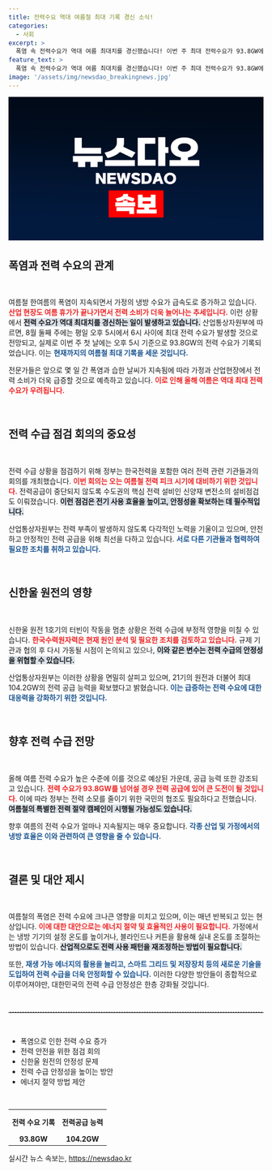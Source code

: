 ```yaml
---
title: 전력수요 역대 여름철 최대 기록 경신 소식!
categories:
  - 사회
excerpt: >
  폭염 속 전력수요가 역대 여름 최대치를 경신했습니다! 이번 주 최대 전력수요가 93.8GW에 달하며, 향후 더욱 증가할 것으로 예상됩니다. 여름철 전력 확보를 위한 정부의 대응이 주목받고 있습니다.
feature_text: >
  폭염 속 전력수요가 역대 여름 최대치를 경신했습니다! 이번 주 최대 전력수요가 93.8GW에 달하며, 향후 더욱 증가할 것으로 예상됩니다. 여름철 전력 확보를 위한 정부의 대응이 주목받고 있습니다.
image: '/assets/img/newsdao_breakingnews.jpg'
---
```


<p><img src="/assets/img/newsdao_breakingnews.jpg" alt="bookingtag 속보" /></p>

<h2 data-ke-size="size26">폭염과 전력 수요의 관계</h2>

<p data-ke-size="size16">&nbsp;</p> 

<p>여름철 한여름의 폭염이 지속되면서 가정의 냉방 수요가 급속도로 증가하고 있습니다. <b><span style="color: #ee2323;">산업 현장도 여름 휴가가 끝나가면서 전력 소비가 더욱 늘어나는 추세입니다.</span></b> 이런 상황에서 <b><span style="background-color: #21538527;">전력 수요가 역대 최대치를 경신하는 일이 발생하고 있습니다.</span></b> 산업통상자원부에 따르면, 8월 둘째 주에는 평일 오후 5시에서 6시 사이에 최대 전력 수요가 발생할 것으로 전망되고, 실제로 이번 주 첫 날에는 오후 5시 기준으로 93.8GW의 전력 수요가 기록되었습니다. 이는 <b><span style="color: #1a5490;">현재까지의 여름철 최대 기록을 세운 것입니다.</span></b> </p>

<p>전문가들은 앞으로 몇 일 간 폭염과 습한 날씨가 지속됨에 따라 가정과 산업현장에서 전력 소비가 더욱 급증할 것으로 예측하고 있습니다. <b><span style="color: #ee2323;">이로 인해 올해 여름은 역대 최대 전력 수요가 우려됩니다.</span></b> </p>

<p data-ke-size="size16">&nbsp;</p>

<h2 data-ke-size="size26">전력 수급 점검 회의의 중요성</h2>

<p data-ke-size="size16">&nbsp;</p>

<p>전력 수급 상황을 점검하기 위해 정부는 한국전력을 포함한 여러 전력 관련 기관들과의 회의를 개최했습니다. <b><span style="color: #ee2323;">이번 회의는 오는 여름철 전력 피크 시기에 대비하기 위한 것입니다.</span></b> 전력공급이 중단되지 않도록 수도권의 핵심 전력 설비인 신양재 변전소의 설비점검도 이뤄졌습니다. <b><span style="background-color: #21538527;">이런 점검은 전기 사용 효율을 높이고, 안정성을 확보하는 데 필수적입니다.</span></b> </p>

<p>산업통상자원부는 전력 부족이 발생하지 않도록 다각적인 노력을 기울이고 있으며, 안전하고 안정적인 전력 공급을 위해 최선을 다하고 있습니다. <b><span style="color: #1a5490;">서로 다른 기관들과 협력하여 필요한 조치를 취하고 있습니다.</span></b> </p>

<p data-ke-size="size16">&nbsp;</p>

<h2 data-ke-size="size26">신한울 원전의 영향</h2>

<p data-ke-size="size16">&nbsp;</p>

<p>신한울 원전 1호기의 터빈이 작동을 멈춘 상황은 전력 수급에 부정적 영향을 미칠 수 있습니다. <b><span style="color: #ee2323;">한국수력원자력은 현재 원인 분석 및 필요한 조치를 검토하고 있습니다.</span></b> 규제 기관과 협의 후 다시 가동될 시점이 논의되고 있으나, <b><span style="background-color: #21538527;">이와 같은 변수는 전력 수급의 안정성을 위협할 수 있습니다.</span></b> </p>

<p>산업통상자원부는 이러한 상황을 면밀히 살피고 있으며, 21기의 원전과 더불어 최대 104.2GW의 전력 공급 능력을 확보했다고 밝혔습니다. <b><span style="color: #1a5490;">이는 급증하는 전력 수요에 대한 대응력을 강화하기 위한 것입니다.</span></b> </p>

<p data-ke-size="size16">&nbsp;</p>

<h2 data-ke-size="size26">향후 전력 수급 전망</h2>

<p data-ke-size="size16">&nbsp;</p>

<p>올해 여름 전력 수요가 높은 수준에 이를 것으로 예상된 가운데, 공급 능력 또한 강조되고 있습니다. <b><span style="color: #ee2323;">전력 수요가 93.8GW를 넘어설 경우 전력 공급에 있어 큰 도전이 될 것입니다.</span></b> 이에 따라 정부는 전력 소모를 줄이기 위한 국민의 협조도 필요하다고 전했습니다. <b><span style="background-color: #21538527;">여름철의 특별한 전력 절약 캠페인이 시행될 가능성도 있습니다.</span></b> </p>

<p>향후 여름의 전력 수요가 얼마나 지속될지는 매우 중요합니다. <b><span style="color: #1a5490;">각종 산업 및 가정에서의 냉방 효율은 이와 관련하여 큰 영향을 줄 수 있습니다.</span></b> </p>

<p data-ke-size="size16">&nbsp;</p>

<h2 data-ke-size="size26">결론 및 대안 제시</h2>

<p data-ke-size="size16">&nbsp;</p>

<p>여름철의 폭염은 전력 수요에 크나큰 영향을 미치고 있으며, 이는 매년 반복되고 있는 현상입니다. <b><span style="color: #ee2323;">이에 대한 대안으로는 에너지 절약 및 효율적인 사용이 필요합니다.</span></b> 가정에서는 냉방 기기의 설정 온도를 높이거나, 블라인드나 커튼을 활용해 실내 온도를 조절하는 방법이 있습니다. <b><span style="background-color: #21538527;">산업적으로도 전력 사용 패턴을 재조정하는 방법이 필요합니다.</span></b> </p>

<p>또한, <b><span style="color: #1a5490;">재생 가능 에너지의 활용을 늘리고, 스마트 그리드 및 저장장치 등의 새로운 기술을 도입하여 전력 수급을 더욱 안정화할 수 있습니다.</span></b> 이러한 다양한 방안들이 종합적으로 이루어져야만, 대한민국의 전력 수급 안정성은 한층 강화될 것입니다. </p>

<p data-ke-size="size16">&nbsp;</p> 

<hr style="border-top: 1px dashed #cccccc;"/>

<p data-ke-size="size16">&nbsp;</p>

<ul>
<li>폭염으로 인한 전력 수요 증가</li>
<li>전력 안전을 위한 점검 회의</li>
<li>신한울 원전의 안정성 문제</li>
<li>전력 수급 안정성을 높이는 방안</li>
<li>에너지 절약 방법 제안</li>
</ul>

<p data-ke-size="size16">&nbsp;</p>

<table style="width: 100%; border-collapse: collapse;">
  <tr>
    <th style="text-align: center; height: 40px;"><b>전력 수요 기록</b></th>
    <th style="text-align: center; height: 17px;"><b>전력공급 능력</b></th>
  </tr>
  <tr>
    <td style="text-align: center; height: 17px;"><b>93.8GW</b></td>
    <td style="text-align: center; height: 17px;"><b>104.2GW</b></td>
  </tr>
</table>
실시간 뉴스 속보는, <a href="https://newsdao.kr" rel="dofollow">https://newsdao.kr</a>


